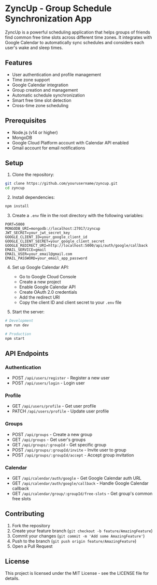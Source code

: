 # ZyncUp - Group Schedule Synchronization App

ZyncUp is a powerful scheduling application that helps groups of friends find common free time slots across different time zones. It integrates with Google Calendar to automatically sync schedules and considers each user's wake and sleep times.

## Features

- User authentication and profile management
- Time zone support
- Google Calendar integration
- Group creation and management
- Automatic schedule synchronization
- Smart free time slot detection
- Cross-time zone scheduling

## Prerequisites

- Node.js (v14 or higher)
- MongoDB
- Google Cloud Platform account with Calendar API enabled
- Gmail account for email notifications

## Setup

1. Clone the repository:
```bash
git clone https://github.com/yourusername/zyncup.git
cd zyncup
```

2. Install dependencies:
```bash
npm install
```

3. Create a `.env` file in the root directory with the following variables:
```
PORT=5000
MONGODB_URI=mongodb://localhost:27017/zyncup
JWT_SECRET=your_jwt_secret_key
GOOGLE_CLIENT_ID=your_google_client_id
GOOGLE_CLIENT_SECRET=your_google_client_secret
GOOGLE_REDIRECT_URI=http://localhost:5000/api/auth/google/callback
EMAIL_SERVICE=gmail
EMAIL_USER=your_email@gmail.com
EMAIL_PASSWORD=your_email_app_password
```

4. Set up Google Calendar API:
   - Go to Google Cloud Console
   - Create a new project
   - Enable Google Calendar API
   - Create OAuth 2.0 credentials
   - Add the redirect URI
   - Copy the client ID and client secret to your `.env` file

5. Start the server:
```bash
# Development
npm run dev

# Production
npm start
```

## API Endpoints

### Authentication
- POST `/api/users/register` - Register a new user
- POST `/api/users/login` - Login user

### Profile
- GET `/api/users/profile` - Get user profile
- PATCH `/api/users/profile` - Update user profile

### Groups
- POST `/api/groups` - Create a new group
- GET `/api/groups` - Get user's groups
- GET `/api/groups/:groupId` - Get specific group
- POST `/api/groups/:groupId/invite` - Invite user to group
- POST `/api/groups/:groupId/accept` - Accept group invitation

### Calendar
- GET `/api/calendar/auth/google` - Get Google Calendar auth URL
- GET `/api/calendar/auth/google/callback` - Handle Google Calendar callback
- GET `/api/calendar/group/:groupId/free-slots` - Get group's common free slots

## Contributing

1. Fork the repository
2. Create your feature branch (`git checkout -b feature/AmazingFeature`)
3. Commit your changes (`git commit -m 'Add some AmazingFeature'`)
4. Push to the branch (`git push origin feature/AmazingFeature`)
5. Open a Pull Request

## License

This project is licensed under the MIT License - see the LICENSE file for details. 
